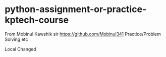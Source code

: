 # python-assignment-or-practice-kptech-course
From Mobinul Kawshik sir  https://github.com/Mobinul341
Practice/Problem Solving etc

Local Changed